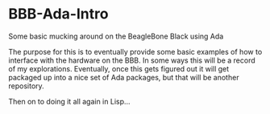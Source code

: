 # BBB-Ada-Intro
Some basic mucking around on the BeagleBone Black using Ada

The purpose for this is to eventually provide some basic examples
of how to interface with the hardware on the BBB.  In some ways
this will be a record of my explorations.  Eventually, once this
gets figured out it will get packaged up into a nice set of
Ada packages, but that will be another repository.

Then on to doing it all again in Lisp…
